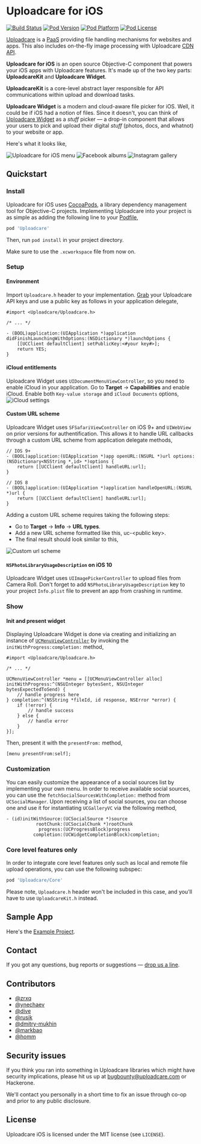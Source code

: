 # Uploadcare for iOS

[![Build Status](https://travis-ci.org/uploadcare/uploadcare-ios.svg?branch=master)](https://travis-ci.org/uploadcare/uploadcare-ios)
[![Pod Version](https://img.shields.io/cocoapods/v/Uploadcare.svg)](http://cocoadocs.org/docsets/Uploadcare)
[![Pod Platform](https://img.shields.io/cocoapods/p/Uploadcare.svg)](http://cocoadocs.org/docsets/Uploadcare)
[![Pod License](http://img.shields.io/cocoapods/l/Uploadcare.svg)](https://github.com/uploadcare/uploadcare-ios/blob/master/LICENSE)


[Uploadcare](https://uploadcare.com) is a
[PaaS](https://en.wikipedia.org/wiki/Platform_as_a_service)
providing file handling mechanisms for websites and apps.
This also includes on-the-fly image processing
with Uploadcare [CDN API](https://uploadcare.com/documentation/cdn/).

**Uploadcare for iOS** is an open source Objective-C component that
powers your iOS apps with Uploadcare features.
It's made up of the two key parts: **UploadcareKit** and **Uploadcare Widget**.

**UploadcareKit** is a core-level abstract layer responsible
for API communications within upload and download tasks.

**Uploadcare Widget** is a modern and cloud-aware file picker for iOS.
Well, it could be if iOS had a notion of files. Since it doesn't, you
can think of [Uploadcare Widget](https://uploadcare.com/documentation/widget/)
as a *stuff* picker — a drop-in component that allows your users to pick
and upload their digital *stuff* (photos, docs, and whatnot) to your website
or app.

Here's what it looks like,

![Uploadcare for iOS menu](https://ucarecdn.com/6fd1868d-6cda-4282-b932-683fd1c0b837/-/stretch/off/-/resize/250x/) ![Facebook albums](https://ucarecdn.com/81da28a4-1522-4b44-8d03-8eea18b94dd4/-/stretch/off/-/resize/250x/)
![Instagram gallery](https://ucarecdn.com/2405cae1-e653-424f-af21-c244dda2d77f/-/stretch/off/-/resize/250x/)

## Quickstart

### Install

Uploadcare for iOS uses [CocoaPods](http://cocoapods.org),
a library dependency management tool for Objective-C projects.
Implementing Uploadcare into your project is as simple as adding
the following line to your
[Podfile](https://github.com/CocoaPods/CocoaPods/wiki/A-Podfile),

```ruby
pod 'Uploadcare'
```

Then, run `pod install` in your project directory.

Make sure to use the `.xcworkspace` file from now on.

### Setup
#### Environment

Import `Uploadcare.h` header to your implementation.
[Grab](http://kb.uploadcare.com/article/234-uc-project-and-account)
your Uploadcare API keys and use a public key
as follows in your application delegate,

```objc
#import <Uploadcare/Uploadcare.h>

/* ... */

- (BOOL)application:(UIApplication *)application didFinishLaunchingWithOptions:(NSDictionary *)launchOptions {
    [[UCClient defaultClient] setPublicKey:<#your key#>];
    return YES;
}
```

#### iCloud entitlements
Uploadcare Widget uses `UIDocumentMenuViewController`,
so you need to enable iCloud in your application. 
Go to **Target** -> **Capabilities** and enable iCloud.
Enable both `Key-value storage` and `iCloud Documents` options,
![iCloud settings](https://ucarecdn.com/738d9b6f-517d-417c-b048-d0d08a411e80/)

#### Custom URL scheme
Uploadcare Widget uses `SFSafariViewController` on iOS 9+ and
`UIWebView` on prior versions for authentification.
This allows it to handle URL callbacks through a custom URL
scheme from application delegate methods,

```objc
// IOS 9+
- (BOOL)application:(UIApplication *)app openURL:(NSURL *)url options:(NSDictionary<NSString *,id> *)options {
    return [[UCClient defaultClient] handleURL:url];
}

// IOS 8
- (BOOL)application:(UIApplication *)application handleOpenURL:(NSURL *)url {
    return [[UCClient defaultClient] handleURL:url];
}
```
Adding a custom URL scheme requires taking the following steps:

* Go to **Target** -> **Info** -> **URL types**.
* Add a new URL scheme formatted like this, uc-\<public key\>.
* The final result should look similar to this,

![Custom url scheme](https://ucarecdn.com/7426b014-7888-49dc-a44d-3c8655567796/)

#### `NSPhotoLibraryUsageDescription` on iOS 10
Uploadcare Widget uses `UIImagePickerController` to upload files
from Camera Roll. Don't forget to add `NSPhotoLibraryUsageDescription`
key to your project `Info.plist` file to prevent an app from crashing
in runtime.

### Show
#### Init and present widget

Displaying Uploadcare Widget is done via creating and initializing
an instance of 
[`UCMenuViewController`](https://github.com/uploadcare/uploadcare-ios/UploadcareWidget/UCMenuViewController.h)
by invoking the `initWithProgress:completion:` method,

```objc
#import <Uploadcare/Uploadcare.h>

/* ... */

UCMenuViewController *menu = [[UCMenuViewController alloc] initWithProgress:^(NSUInteger bytesSent, NSUInteger bytesExpectedToSend) {
    // handle progress here
} completion:^(NSString *fileId, id response, NSError *error) {
    if (!error) {
        // handle success
    } else {
        // handle error
    }
}];
```

Then, present it with the `presentFrom:` method,

```objc
[menu presentFrom:self];
```

### Customization

You can easily customize the appearance of a social sources list
by implementing your own menu.
In order to receive available social sources, you can use the
`fetchSocialSourcesWithCompletion:` method from `UCSocialManager`.
Upon receiving a list of social sources,
you can choose one and use it for instantiating
`UCGalleryVC` via the following method,

```objc
- (id)initWithSource:(UCSocialSource *)source
           rootChunk:(UCSocialChunk *)rootChunk
            progress:(UCProgressBlock)progress
          completion:(UCWidgetCompletionBlock)completion;
```

### Core level features only

In order to integrate core level features only such as local
and remote file upload operations, you can use the following subspec:

```ruby
pod 'Uploadcare/Core'
```

Please note, `Uploadcare.h` header won't be included in this case,
and you'll have to use `UploadcareKit.h` instead.

## Sample App

Here's the [Example Project](https://github.com/uploadcare/uploadcare-ios/tree/master/Example). 

## Contact

If you got any questions, bug reports or suggestions —
[drop us a line](mailto:hello@uploadcare.com).

## Contributors

- [@zrxq](https://github.com/zrxq)
- [@ynechaev](https://github.com/ynechaev)
- [@dive](https://github.com/dive)
- [@rusik](https://github.com/rusik)
- [@dmitry-mukhin](https://github.com/dmitry-mukhin)
- [@markbao](https://github.com/markbao)
- [@homm](https://github.com/homm)

## Security issues

If you think you ran into something in Uploadcare libraries
which might have security implications, please hit us up at
[bugbounty@uploadcare.com](mailto:bugbounty@uploadcare.com)
or Hackerone.

We'll contact you personally in a short time to fix an issue
through co-op and prior to any public disclosure.

## License 

Uploadcare iOS is licensed under the MIT license (see `LICENSE`).

